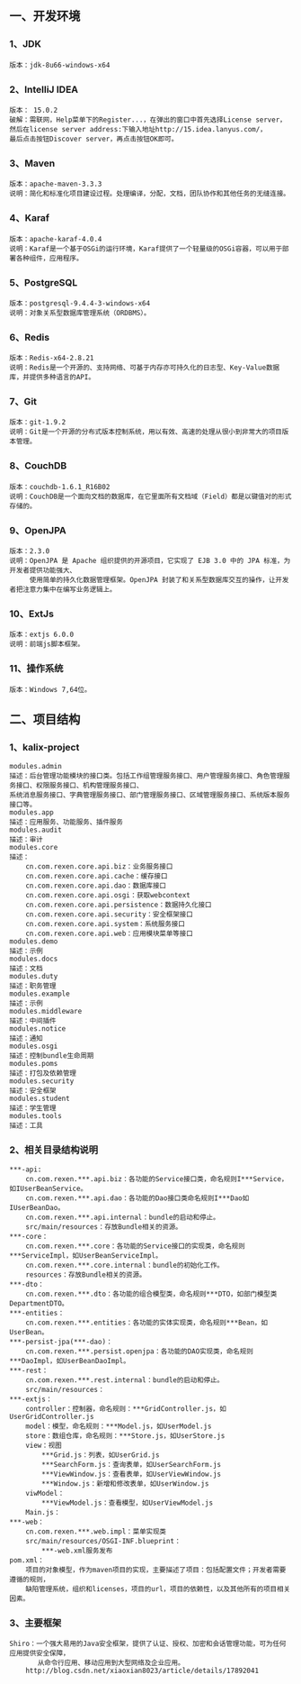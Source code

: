 ## 一、开发环境
### 1、JDK
    版本：jdk-8u66-windows-x64
### 2、IntelliJ IDEA
    版本： 15.0.2
    破解：需联网，Help菜单下的Register...，在弹出的窗口中首先选择License server，
    然后在license server address:下输入地址http://15.idea.lanyus.com/，
    最后点击按钮Discover server，再点击按钮OK即可。
### 3、Maven
    版本：apache-maven-3.3.3
    说明：简化和标准化项目建设过程。处理编译，分配，文档，团队协作和其他任务的无缝连接。
### 4、Karaf
    版本：apache-karaf-4.0.4
    说明：Karaf是一个基于OSGi的运行环境，Karaf提供了一个轻量级的OSGi容器，可以用于部署各种组件，应用程序。
### 5、PostgreSQL
    版本：postgresql-9.4.4-3-windows-x64
    说明：对象关系型数据库管理系统（ORDBMS）。
### 6、Redis
    版本：Redis-x64-2.8.21
    说明：Redis是一个开源的、支持网络、可基于内存亦可持久化的日志型、Key-Value数据库，并提供多种语言的API。
### 7、Git
    版本：git-1.9.2
    说明：Git是一个开源的分布式版本控制系统，用以有效、高速的处理从很小到非常大的项目版本管理。
### 8、CouchDB
    版本：couchdb-1.6.1_R16B02
    说明：CouchDB是一个面向文档的数据库，在它里面所有文档域（Field）都是以键值对的形式存储的。
### 9、OpenJPA
    版本：2.3.0
    说明：OpenJPA 是 Apache 组织提供的开源项目，它实现了 EJB 3.0 中的 JPA 标准，为开发者提供功能强大、
         使用简单的持久化数据管理框架。OpenJPA 封装了和关系型数据库交互的操作，让开发者把注意力集中在编写业务逻辑上。
### 10、ExtJs
    版本：extjs 6.0.0
    说明：前端js脚本框架。
### 11、操作系统
    版本：Windows 7,64位。

## 二、项目结构
### 1、kalix-project
    modules.admin
    描述：后台管理功能模块的接口类。包括工作组管理服务接口、用户管理服务接口、角色管理服务接口、权限服务接口、机构管理服务接口、
    系统消息服务接口、字典管理服务接口、部门管理服务接口、区域管理服务接口、系统版本服务接口等。
    modules.app
    描述：应用服务、功能服务、插件服务
    modules.audit
    描述：审计
    modules.core
    描述：
        cn.com.rexen.core.api.biz：业务服务接口
        cn.com.rexen.core.api.cache：缓存接口
        cn.com.rexen.core.api.dao：数据库接口
        cn.com.rexen.core.api.osgi：获取webcontext
        cn.com.rexen.core.api.persistence：数据持久化接口
        cn.com.rexen.core.api.security：安全框架接口
        cn.com.rexen.core.api.system：系统服务接口
        cn.com.rexen.core.api.web：应用模块菜单等接口
    modules.demo
    描述：示例
    modules.docs
    描述：文档
    modules.duty
    描述：职务管理
    modules.example
    描述：示例
    modules.middleware
    描述：中间插件
    modules.notice
    描述：通知
    modules.osgi
    描述：控制bundle生命周期
    modules.poms
    描述：打包及依赖管理
    modules.security
    描述：安全框架
    modules.student
    描述：学生管理
    modules.tools
    描述：工具

### 2、相关目录结构说明
    ***-api:
        cn.com.rexen.***.api.biz：各功能的Service接口类，命名规则I***Service，如IUserBeanService。
        cn.com.rexen.***.api.dao：各功能的Dao接口类命名规则I***Dao如IUserBeanDao。
        cn.com.rexen.***.api.internal：bundle的启动和停止。
        src/main/resources：存放Bundle相关的资源。
    ***-core：
        cn.com.rexen.***.core：各功能的Service接口的实现类，命名规则***ServiceImpl，如UserBeanServiceImpl。
        cn.com.rexen.***.core.internal：bundle的初始化工作。
        resources：存放Bundle相关的资源。
    ***-dto：
        cn.com.rexen.***.dto：各功能的组合模型类，命名规则***DTO，如部门模型类DepartmentDTO。
    ***-entities：
        cn.com.rexen.***.entities：各功能的实体实现类，命名规则***Bean，如UserBean。
    ***-persist-jpa(***-dao)：
        cn.com.rexen.***.persist.openjpa：各功能的DAO实现类，命名规则***DaoImpl，如UserBeanDaoImpl。
    ***-rest：
        cn.com.rexen.***.rest.internal：bundle的启动和停止。
        src/main/resources：
    ***-extjs：
        controller：控制器，命名规则：***GridController.js，如UserGridController.js
        model：模型，命名规则：***Model.js，如UserModel.js
        store：数组仓库，命名规则：***Store.js，如UserStore.js
        view：视图
            ***Grid.js：列表，如UserGrid.js
            ***SearchForm.js：查询表单，如UserSearchForm.js
            ***ViewWindow.js：查看表单，如UserViewWindow.js
            ***Window.js：新增和修改表单，如UserWindow.js
        viwModel：
            ***ViewModel.js：查看模型，如UserViewModel.js
        Main.js：
    ***-web：
        cn.com.rexen.***.web.impl：菜单实现类
        src/main/resources/OSGI-INF.blueprint：
            ***-web.xml服务发布
    pom.xml：
        项目的对象模型，作为maven项目的实现，主要描述了项目：包括配置文件；开发者需要遵循的规则，
        缺陷管理系统，组织和licenses，项目的url，项目的依赖性，以及其他所有的项目相关因素。

### 3、主要框架
    Shiro：一个强大易用的Java安全框架，提供了认证、授权、加密和会话管理功能，可为任何应用提供安全保障，
           从命令行应用、移动应用到大型网络及企业应用。
        http://blog.csdn.net/xiaoxian8023/article/details/17892041

